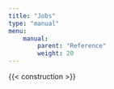 ```yaml
---
title: "Jobs"
type: "manual"
menu:
    manual:
        parent: "Reference"
        weight: 20
---
```


{{< construction >}}